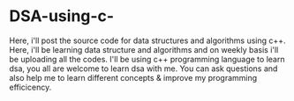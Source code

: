 # DSA-using-c-
Here, i'll post the source code for data structures and algorithms using c++.
Here, i'll be learning data structure and algorithms and on weekly basis i'll be uploading all the codes.
I'll be using c++ programming language to learn dsa, you all are welcome to learn dsa with me.
You can ask questions and also help me to learn different concepts & improve my programming efficicency.
